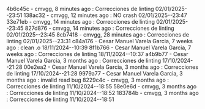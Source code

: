 4b6c45c - cmvgg, 8 minutes ago : Correcciones de linting 02/01/2025--23:51
138ac32 - cmvgg, 12 minutes ago : NO crash 02/01/2025--23:47
33e71eb - cmvgg, 14 minutes ago : Correcciones de linting 02/01/2025--23:45
827d876 - cmvgg, 14 minutes ago : Correcciones de linting 02/01/2025--23:45
8cb7418 - cmvgg, 28 minutes ago : Correcciones de linting 02/01/2025--23:31
c84a176 - Cesar Manuel Varela Garcia, 7 weeks ago : clean .o 18/11/2024--10:39
8f1b766 - Cesar Manuel Varela Garcia, 7 weeks ago : Correcciones de linting 18/11/2024--10:37
a4b9b77 - Cesar Manuel Varela Garcia, 3 months ago : Correcciones de linting 17/10/2024--21:28
00e2ea2 - Cesar Manuel Varela Garcia, 3 months ago : Correcciones de linting 17/10/2024--21:28
9979a77 - Cesar Manuel Varela Garcia, 3 months ago : invalid read bug
8229c4c - cmvgg, 3 months ago : Correcciones de linting 11/10/2024--18:55
58e0e6d - cmvgg, 3 months ago : Correcciones de linting 11/10/2024--18:52
183784b - cmvgg, 3 months ago : Correcciones de linting 11/10/2024--18:51
